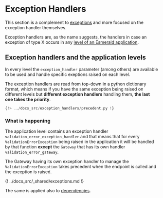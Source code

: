 # Exception Handlers

This section is a complement to [exceptions](./exceptions.md) and more focused on the exception handler themselves.

Exception handlers are, as the name suggests, the handlers in case an exception of type X occurs in any
[level of an Esmerald application](./application/levels.md).

## Exception handlers and the application levels

In every level the `exception_handler` parameter (among others) are available to be used and handle specific exeptions
raised on each level.

The exception handlers are read from top-down in a python dictionary format, which means if you have the same exception
being raised on different levels but **different exception handlers** handling them,
**the last one takes the priority**.

```python hl_lines="15 31 59-61 66-68"
{!> ../docs_src/exception_handlers/precedent.py !}
```

### What is happening

The application level contains an exception handler `validation_error_exception_handler` and that means that for
every `ValidationErrorException` being raised in the application it will be handled by that function **except** the
`Gateway` that has its own handler `validation_error_gateway`.

The Gateway having its own exception handler to manage the `ValidationErrorException` takes precedent when the
endpoint is called and the exception is raised.

{! ../docs_src/_shared/exceptions.md !}

The same is applied also to [dependencies](./dependencies.md).
